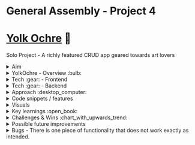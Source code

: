 # General Assembly - Project 4
# [Yolk Ochre](https://yolkochre.herokuapp.com/register) :egg:
Solo Project - A richly featured CRUD app geared towards art lovers

<details>
  <summary>Aim</summary>
  <ul>
    <li>On your own or in teams, build a full stack application.</li>
    <li>Use PostegreSQL, Python, Django REST framework, React.js & Node.</li>
    <li>Include at least one ‘one-to-many’ or one ‘many-to-many’ relationship.</li>
    <li>For a challenge - include Authentication.</li>
    <li>Use SASS for styling</li>
    <li>For a challenge include one or more dependencies for React libraries</li>
    <li>It can be a direct clone of, or inspired by, an existing website.</li>
    <li>Make wireframes as part of your planning in order for us to sign you off. </li>
  </ul>
</details>

<details>
  <summary>YolkOchre - Overview :bulb:</summary>
  <ul>
    <li>A dynamic web application geared towards the Art world.</li>
    <li>Upload, view, and update Artworks on the database - includes a caption and location.</li>
    <li><em>Like</em> or <em>unlike</em> art posts by other users and see who already likes a particular post.</li>
    <li><em>Follow</em> and or <em>Favourite</em> other users</li>
    <li>View posts by people you favourite on the star page</li>
    <li>
      View other users profiles - see their bio, who follows them, who they follow, who they favourite and who they’re favourites by. 
    </li>
    <li>Authentication (Register / Login & perform restricted actions when logged in)</li>
    <li>Consistent styling throughout, achieved mainly with SASS and react-bootstrap</li>
  </ul>
</details>

<details>
  <summary>Tech :gear: - Frontend</summary>
  <ul>
    <li>
      <details>
        <summary>  JavaScript / REACT / React-Bootstrap / HTML - 55% :</summary>
        <ul>
          <li>The client facing APP.</li>
          <li>Components of all shapes and sizes for getting and displaying data</li>
          <li>Helper functions (configurable blueprints for sending requests) </li>
          <li>Various pages on which components are rendered</li>
          <li>Index.js where the client facing app is injected into the document root (an HTML file)</li>
        </ul>
      </details>
    </li>
    <li>
      <details>
        <summary>SASS - 6% :</summary>
        <ul>
          <li>Positioning, fonts & colouring.</li>
        </ul>
      </details>
    </li>
  </ul>
</details>  

<details>
  <summary>Tech :gear: - Backend</summary>
    <ul>
      <li>
        Models - Exported schemas for data which will be added - this includes seeded data and also any relationships (one-to-many & many-to-many ) including:
        <ul>
          <li>
            <strong>
               Custom user model which has multiple many-to-many relationships with itself – when a user follows or favourites another user, their own following                  and favourite-users data is updated.
            </strong>
          </li>
          <li>Art has a one-to-many relationship with User model (one user can own many artworks)</li>
          <li>Art has a many-many relationship with User model (many users can ‘like’ many artworks)</li>
          <li>Comments (yet to be hooked up on the frontend)  has a one-to-many relationship with Art model (one artwork can have many comments)</li>
          <li>Comments has a one-many relationship with User model (one user can make many comments)</li>
        </ul>
      </li>
      <li>Configuration</li>
      <li>Controllers (functions which handle incoming requests) - these include permissions to restrict access.</li>
      <li>Serializers - translate Django models into other data types, for sending and receiving data as JSON. </li>
    </ul>
</details>

<details>
  <summary>Approach :desktop_computer:</summary>
  <ul>
    <li>
      <details>
        <summary>Beginning  - planning :</summary>
        <ul>
          <li>
            I created an EntityRelationshipDiagram (ERD) - a visual aid in planning.  A graphic depiction of the relationships in the tabular data my project would             consist of.
          </li>
          <li>Then wireframes to visualise the entire client side app.</li>
          <li>Followed by lists of ‘to-dos’, ‘doing’, ‘done-front-end’ & ‘done-backend’</li>
          <li>I created a database using PostgreSQL</li>
          <li>Then began working on the project in VS.Code making sure the engine was postgresql.</li>
          <li>After setting up initial url for homepage</li>
          <li>
            I built the first model, ‘Art’, its urls, serializers & controllers - this took many revisions before I arrived at something usable for the final MVP.
          </li>
          <li>
            Then the <strong>custom user model</strong> and its respective urls, serializers and controllers. This is also where we introduce authentication. -                 again this had to be revised many times. 
          </li>
          <li>Finally, the comment model and its urls etc. I am still yet to use this up on the front end but it works.</li>
          <li>As I built these models and controllers (views) I tested them using Insomnia.</li>
          <li>When a feature seemed to be complete I committed my work to git and pushed it to GitHub.</li>
        </ul>
      </details>
    </li>
    <li>
      <details>
        <summary>Middle - bulk of the project :</summary>
        <ul>
          <li>I began work on the frontend as usual - adding a ‘helpers’ folder containing configurable callback functions for making our requests.</li>
          <li>
            My thorough plan gave me a clear overview of the pages and components I would have to build for our MVP and I made quick progress with those - building             out things like the navigation bar and the footer which would be seen on every page - then the register and login form which I tested before moving on.
          </li>
          <li>
            I then built out all of the pages and components that would be used within them, testing things as I went along - always committing to get and pushing             to github at good checkpoints. 
          </li>
          <li>I then brought in React-Bootstrap components (a bunch of which I had never used before) to speed up styling and formatting. </li>
        </ul>
      </details>
    </li>
    <li>
      <details>
        <summary>End - polishing & testing :</summary>
        <ul>
          <li>I worked from the morning until the next morning, 5am, with very few breaks in order to deliver an MVP presentation a few hours later.</li>
          <li>I brought in React-Bootstrap-Icons to clean up the look and feel of the application, this really helps to create a finished, professional feel.</li>
          <li>
            I worked in SASS to implement my chosen colour palette drawn from the name, YolkOchre, the fonts which were inspired by a magazine cover and the                     formatting, inspired by modern art galleries. I also used this time to customise all of the bootstrapped stuff to make it my own. 
          </li>
        </ul>
      </details>
    </li>
  </ul>
</details>

<details>
  <summary>Code snippets / features</summary>
  <p>Custom user model - this includes two reciprocal many to many relationships (the table has many to many relationships with itself)</p>
  <img src=https://user-images.githubusercontent.com/89402596/149196019-d153502f-43ee-4f90-81b8-b3e6e72b6981.png />
  <p>Views (controllers) for following & unfollowing / favouriting & unfavouriting - I used a toggle method on this project</p>
  <img src=https://user-images.githubusercontent.com/89402596/149196115-7e767a5f-fe28-409a-a2ea-e173f45015d6.png />
  <p>Pages</p>
  <img src=https://user-images.githubusercontent.com/89402596/149196808-d1ef23ec-032a-4269-9b89-bdd17e7ca34f.png />
  <p>Components</p>
  <img src=https://user-images.githubusercontent.com/89402596/149196869-bed80431-dcb9-4d1e-bf4e-8df42c257f59.png />
  <p>Example of exported helper functions used for making requests</p>
  <img src=https://user-images.githubusercontent.com/89402596/149197216-734ca3f6-aac9-4c4a-aed6-59a5eac3413b.png />
</details>

<details>
  <summary>Visuals</summary>
  <p>Planning on Trello:</p>
  <img src=https://user-images.githubusercontent.com/89402596/148811744-7560d3bc-2332-4a81-88f2-45f621b97ce3.png />
  <p>Register user:</p>
  <img src=https://user-images.githubusercontent.com/89402596/148812168-dbcb3101-4c3f-4e27-a742-dbf5f4f457b1.png />
  <p>Login:</p>
  <img src=https://user-images.githubusercontent.com/89402596/148812287-7b809613-d29e-4cde-88ae-711236dfd36e.png />
  <p>:house: Homepage - posts by users you follow</p>
  <img src=https://user-images.githubusercontent.com/89402596/148812538-70515d3b-33e3-4c6c-810a-3a0524e1dcf6.png />
  <p>:globe_with_meridians: Explore - all Art on the platform</p>
  <img src=https://user-images.githubusercontent.com/89402596/148812687-0d0d92bf-ef07-485e-bc98-5dc484d08b1c.png />
  <p>:star: Favourites - posts by your favourite users</p>
  <img src=https://user-images.githubusercontent.com/89402596/148812867-5dae2dad-ab06-4e39-b702-0c4465c2586a.png />
  <p>:mag: View one artwork</p>
  <img src=https://user-images.githubusercontent.com/89402596/148813790-8924f22a-ca91-430e-bc4f-220c482b05a9.png />
  <p>There's more to see - visit the website!</p>
</details>

<details>
  <summary>Key learnings :open_book:</summary>
  <ul>
    <li>Entity Relationship Diagrams for visualising tabular data and relationships.</li>
    <li>PostgreSQL</li>
    <li>Python syntax and abilities</li>
    <li>Django and the Rest framework</li>
    <li>One-to-many VS many-to-many relationships</li>
    <li>Furthering understanding of useEffect React hook</li>
    <li>
      Create all of the controllers you will need - if you want to fetch data based on a particular users Id, create a controller for this instead of fetching all       data and filtering it on the frontend. 
    </li>
  </ul>
</details>

<details>
  <summary>Challenges & Wins :chart_with_upwards_trend:</summary>
  <ul>
    <li>Understanding serializers, translating django models appropriately for sending and receiving data.</li>
    <li>
      Creating reciprocal many to many relationships - the User model has multiple many-to-many relationships with itself. This must be reflected in the populated       serializer. 
    </li>
    <li>Correctly using useEffect (understanding still needs work).</li>
  </ul>
</details>

<details>
  <summary>Possible future improvements</summary>
  <ul>
    <li>Give Users the ability to delete their own artwork posts.</li>
    <li>Make the ‘like’ button available anywhere the post is visible.</li>
    <li>
      <strong>
        Hook up the functionality for commenting on posts.
      </strong>
    </li>
    <li>
      <strong>
        Make posts by a particular user visible on their profile page. 
      </strong>
    </li>
    <li>
      <strong>
        Add a search bar to search for artists by name, possibly art by location or genre!
      </strong>
    </li>
    <li>
      <strong>
        Implement responsive design.
      </strong>
    </li>
    <li>
      <strong>
        Use three.js to create and add a layer of visual interest to the site. 
      </strong>
    </li>
    <li>
      <strong>
        IMAGE UPLOAD 
      </strong>
      - currently the user has to include a URL for image upload.
    </li>
  </ul>
</details>


<details>
  <summary>Bugs - There is one piece of functionality that does not work  exactly as intended.</summary>
  <ul>
    <li>
      I could not make the list of artworks by a particular user visible on ‘other-users-profile’ and I am still unsure why - I will look again at this problem         soon.
    </li>
  </ul>
</details>












